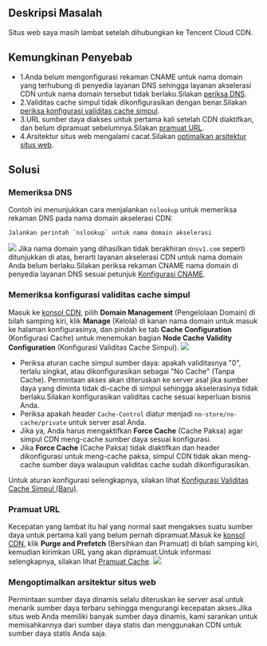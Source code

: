 
## Deskripsi Masalah

Situs web saya masih lambat setelah dihubungkan ke Tencent Cloud CDN.

## Kemungkinan Penyebab

- 1.Anda belum mengonfigurasi rekaman CNAME untuk nama domain yang terhubung di penyedia layanan DNS sehingga layanan akselerasi CDN untuk nama domain tersebut tidak berlaku.Silakan [periksa DNS](#step1).
- 2.Validitas cache simpul tidak dikonfigurasikan dengan benar.Silakan [periksa konfigurasi validitas cache simpul](#step2).
- 3.URL sumber daya diakses untuk pertama kali setelah CDN diaktifkan, dan belum dipramuat sebelumnya.Silakan [pramuat URL](#step3).
- 4.Arsitektur situs web mengalami cacat.Silakan [optimalkan arsitektur situs web](#step4).



## Solusi

[](id:step1)
### Memeriksa DNS
Contoh ini menunjukkan cara menjalankan `nslookup` untuk memeriksa rekaman DNS pada nama domain akselerasi CDN:
```
Jalankan perintah `nslookup` untuk nama domain akselerasi
```
![](https://main.qcloudimg.com/raw/e60f03d058f29134524166c211791568.png)
Jika nama domain yang dihasilkan tidak berakhiran `dnsv1.com` seperti ditunjukkan di atas, berarti layanan akselerasi CDN untuk nama domain Anda belum berlaku.Silakan periksa rekaman CNAME nama domain di penyedia layanan DNS sesuai petunjuk [Konfigurasi CNAME](https://intl.cloud.tencent.com/document/product/228/3121).

[](id:step2)
###  Memeriksa konfigurasi validitas cache simpul
Masuk ke [konsol CDN](https://console.cloud.tencent.com/cdn), pilih **Domain Management** (Pengelolaan Domain) di bilah samping kiri, klik **Manage** (Kelola) di kanan nama domain untuk masuk ke halaman konfigurasinya, dan pindah ke tab **Cache Configuration** (Konfigurasi Cache) untuk menemukan bagian **Node Cache Validity Configuration** (Konfigurasi Validitas Cache Simpul).
![](https://main.qcloudimg.com/raw/7722e07d356878b4e031984df0328759.png)

- Periksa aturan cache simpul sumber daya: apakah validitasnya "0", terlalu singkat, atau dikonfigurasikan sebagai "No Cache" (Tanpa Cache).
Permintaan akses akan diteruskan ke server asal jika sumber daya yang diminta tidak di-cache di simpul sehingga akselerasinya tidak berlaku.Silakan konfigurasikan validitas cache sesuai keperluan bisnis Anda.
- Periksa apakah header `Cache-Control` diatur menjadi `no-store/no-cache/private` untuk server asal Anda.
- Jika ya, Anda harus mengaktifkan **Force Cache** (Cache Paksa) agar simpul CDN meng-cache sumber daya sesuai konfigurasi.
- Jika **Force Cache** (Cache Paksa) tidak diaktifkan dan header dikonfigurasi untuk meng-cache paksa, simpul CDN tidak akan meng-cache sumber daya walaupun validitas cache sudah dikonfigurasikan.

Untuk aturan konfigurasi selengkapnya, silakan lihat [Konfigurasi Validitas Cache Simpul (Baru)](https://intl.cloud.tencent.com/document/product/228/38424).

[](id:step3)
### Pramuat URL

Kecepatan yang lambat itu hal yang normal saat mengakses suatu sumber daya untuk pertama kali yang belum pernah dipramuat.Masuk ke [konsol CDN](https://console.cloud.tencent.com/cdn), klik **Purge and Prefetch** (Bersihkan dan Pramuat) di bilah samping kiri, kemudian kirimkan URL yang akan dipramuat.Untuk informasi selengkapnya, silakan lihat [Pramuat Cache](https://intl.cloud.tencent.com/document/product/228/39000).
![](https://main.qcloudimg.com/raw/83e7ceeb26fca38870fe020231542988.png)

[](id:step4)
### Mengoptimalkan arsitektur situs web

Permintaan sumber daya dinamis selalu diteruskan ke server asal untuk menarik sumber daya terbaru sehingga mengurangi kecepatan akses.Jika situs web Anda memiliki banyak sumber daya dinamis, kami sarankan untuk memisahkannya dari sumber daya statis dan menggunakan CDN untuk sumber daya statis Anda saja.
